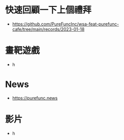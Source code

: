 # 快速回顧一下上個禮拜 
* https://github.com/PureFuncInc/wsa-feat-purefunc-cafe/tree/main/records/2023-01-18

# 畫靶遊戲
* h

# News
* https://purefunc.news

# 影片
* h
